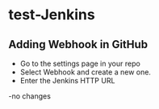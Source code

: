 # test-Jenkins

Adding Webhook in GitHub
-------------------------

- Go to the settings page in your repo
- Select Webhook and create a new one.
- Enter the Jenkins HTTP URL


-no changes

